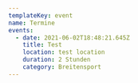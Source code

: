 ```yaml
---
templateKey: event
name: Termine
events:
  - date: 2021-06-02T18:48:21.645Z
    title: Test
    location: test location
    duration: 2 Stunden
    category: Breitensport
---
```

